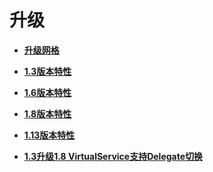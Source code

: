 # 升级<a name="asm_01_0082"></a>

-   **[升级网格](升级网格.md)**  

-   **[1.3版本特性](1-3版本特性.md)**  

-   **[1.6版本特性](1-6版本特性.md)**  

-   **[1.8版本特性](1-8版本特性.md)**  

-   **[1.13版本特性](1-13版本特性.md)**  

-   **[1.3升级1.8 VirtualService支持Delegate切换](1-3升级1-8-VirtualService支持Delegate切换.md)**  


